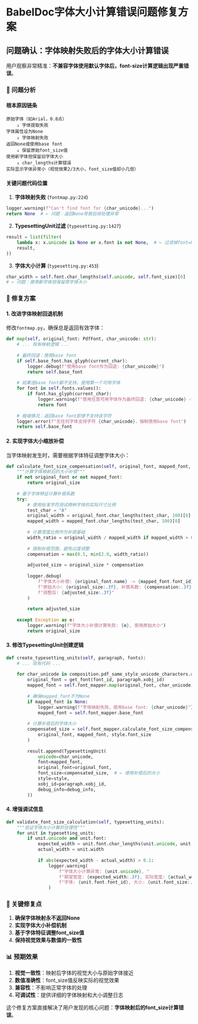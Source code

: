 # BabelDoc字体大小计算错误问题修复方案

## 问题确认：字体映射失败后的字体大小计算错误

用户观察非常精准：**不兼容字体使用默认字体后，font-size计算逻辑出现严重错误**。

### 🎯 问题分析

#### 根本原因链条
```
原始字体（如Arial，0.8点）
    ↓ 字体提取失败
字体属性设为None 
    ↓ 字体映射失败
返回None或使用base font
    ↓ 保留原始font_size值
使用新字体但保留旧字体大小
    ↓ char_lengths计算错误
实际显示字体异常小（视觉效果2/3大小，font_size值却小几倍）
```

#### 关键问题代码位置

1. **字体映射失败** (`fontmap.py:224`)
```python
logger.warning(f"Can't find font for {char_unicode}...")
return None  # ← 问题：返回None导致后续处理异常
```

2. **TypesettingUnit过滤** (`typesetting.py:1427`)
```python
result = list(filter(
    lambda x: x.unicode is None or x.font is not None,  # ← 过滤掉font=None的单元
    result,
))
```

3. **字体大小计算** (`typesetting.py:453`)
```python
char_width = self.font.char_lengths(self.unicode, self.font_size)[0]
# ← 问题：使用新字体但保留原字体大小
```

### 🔧 修复方案

#### 1. 改进字体映射回退机制

修改`fontmap.py`，确保总是返回有效字体：

```python
def map(self, original_font: PdfFont, char_unicode: str):
    # ... 现有映射逻辑 ...
    
    # 最终回退：使用base font
    if self.base_font.has_glyph(current_char):
        logger.debug(f"使用base font作为回退: {char_unicode}")
        return self.base_font
    
    # 如果连base font都不支持，使用第一个可用字体
    for font in self.fonts.values():
        if font.has_glyph(current_char):
            logger.warning(f"使用任意可用字体作为最终回退: {char_unicode} -> {font.font_id}")
            return font
    
    # 极端情况：返回base font即使不支持该字符
    logger.error(f"无任何字体支持字符 {char_unicode}，强制使用base font")
    return self.base_font
```

#### 2. 实现字体大小缩放补偿

当字体映射发生时，需要根据字体特征调整字体大小：

```python
def calculate_font_size_compensation(self, original_font, mapped_font, original_size):
    """计算字体映射后的大小补偿"""
    if not original_font or not mapped_font:
        return original_size
    
    # 基于字体特征计算补偿系数
    try:
        # 使用标准字符测试两种字体的实际尺寸比例
        test_char = "A"
        original_width = original_font.char_lengths(test_char, 100)[0] if hasattr(original_font, 'char_lengths') else 100
        mapped_width = mapped_font.char_lengths(test_char, 100)[0]
        
        # 计算宽度比例作为补偿基础
        width_ratio = original_width / mapped_width if mapped_width > 0 else 1.0
        
        # 限制补偿范围，避免过度调整
        compensation = max(0.5, min(2.0, width_ratio))
        
        adjusted_size = original_size * compensation
        
        logger.debug(
            f"字体大小补偿: {original_font.name} -> {mapped_font.font_id}, "
            f"原始大小: {original_size:.3f}, 补偿系数: {compensation:.3f}, "
            f"调整后: {adjusted_size:.3f}"
        )
        
        return adjusted_size
        
    except Exception as e:
        logger.warning(f"字体大小补偿计算失败: {e}, 使用原始大小")
        return original_size
```

#### 3. 修改TypesettingUnit创建逻辑

```python
def create_typesetting_units(self, paragraph, fonts):
    # ... 现有代码 ...
    
    for char_unicode in composition.pdf_same_style_unicode_characters.unicode:
        original_font = get_font(font_id, paragraph.xobj_id)
        mapped_font = self.font_mapper.map(original_font, char_unicode)
        
        # 确保mapped_font不为None
        if mapped_font is None:
            logger.warning(f"字体映射失败，使用base font: {char_unicode}")
            mapped_font = self.font_mapper.base_font
        
        # 计算补偿后的字体大小
        compensated_size = self.font_mapper.calculate_font_size_compensation(
            original_font, mapped_font, style.font_size
        )
        
        result.append(TypesettingUnit(
            unicode=char_unicode,
            font=mapped_font,
            original_font=original_font,
            font_size=compensated_size,  # ← 使用补偿后的大小
            style=style,
            xobj_id=paragraph.xobj_id,
            debug_info=debug_info,
        ))
```

#### 4. 增强调试信息

```python
def validate_font_size_calculation(self, typesetting_units):
    """验证字体大小计算的合理性"""
    for unit in typesetting_units:
        if unit.unicode and unit.font:
            expected_width = unit.font.char_lengths(unit.unicode, unit.font_size)[0]
            actual_width = unit.width
            
            if abs(expected_width - actual_width) > 0.1:
                logger.warning(
                    f"字体大小计算异常: {unit.unicode}, "
                    f"期望宽度: {expected_width:.3f}, 实际宽度: {actual_width:.3f}, "
                    f"字体: {unit.font.font_id}, 大小: {unit.font_size:.3f}"
                )
```

### 🎯 关键修复点

1. **确保字体映射永不返回None**
2. **实现字体大小补偿机制**
3. **基于字体特征调整font_size值**
4. **保持视觉效果与数值的一致性**

### 📊 预期效果

1. **视觉一致性**：映射后字体的视觉大小与原始字体接近
2. **数值准确性**：font_size值反映实际的视觉效果
3. **兼容性**：不影响正常字体的处理
4. **可调试性**：提供详细的字体映射和大小调整日志

这个修复方案直接解决了用户发现的核心问题：**字体映射后的font_size计算错误**。